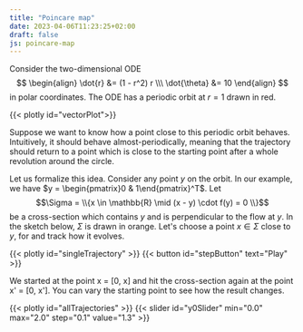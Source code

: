 ```yaml
---
title: "Poincare map"
date: 2023-04-06T11:23:25+02:00
draft: false
js: poincare-map
---
```


Consider the two-dimensional ODE
    $$
    \begin{align}
    \dot{r} &= (1 - r^2) r \\\
    \dot{\theta} &= 10
    \end{align}
    $$
in polar coordinates. The ODE has a periodic orbit at $r = 1$ drawn in red.

{{< plotly id="vectorPlot">}}

Suppose we want to know how a point close to this periodic orbit behaves. Intuitively, it should behave almost-periodically, meaning that the trajectory should return to a point which is close to the starting point after a whole revolution around the circle.

Let us formalize this idea. Consider any point $y$ on the orbit. In our example, we have $y = \begin{pmatrix}0 & 1\end{pmatrix}^T$. Let 
    $$\Sigma = \\{x \in \mathbb{R} \mid (x - y) \cdot f(y) = 0 \\}$$
be a cross-section which contains $y$ and is perpendicular to the flow at $y$. In the sketch below, $\Sigma$ is drawn in orange. Let's choose a point $x \in \Sigma$ close to $y$, for and    track how it evolves.

{{< plotly id="singleTrajectory" >}}
{{< button id="stepButton" text="Play" >}}

We started at the point x = [0, x] and hit the cross-section again at the point x' = [0, x']. You can vary the starting point to see how the result changes.

{{< plotly id="allTrajectories" >}}
{{< slider id="y0Slider" min="0.0" max="2.0" step="0.1" value="1.3" >}}

<!-- <div class="range" style="--min:0.5; --max:1.5; --step:0.1;">
    <input type="range" id="y0Slider" min="0.5" max="1.5" step="0.1" value="1.3">
    <label id="y0SliderLabel" for="y0Slider"></label>
</div> -->

